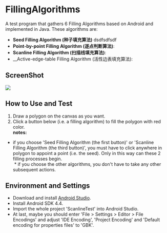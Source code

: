 # FillingAlgorithms
A test program that gathers 6 Filling Algorithms based on Android and implemented in Java. These algorithms are:
* __Seed Filling Algorithm (种子填充算法)__
   dsdfsdfsdf
* __Point-by-point Filling Algorithm (逐点判断算法)__:
* __Scanline Filling Algorithm (扫描线填充算法)__:
* __Active-edge-table Filling Algorithm (活性边表填充算法):

## ScreenShot
![](http://yaochenkun.cn/wordpress/wp-content/uploads/2017/01/Screenshot_2017-01-25-15-39-18.png)

## How to Use and Test
1. Draw a polygon on the canvas as you want.
2. Click a button below (i.e. a filling algorithm) to fill the polygon with red color.<br>
   __notes:__ 
  * if you choose 'Seed Filling Algorithm (the first button)' or 'Scanline Filling Algorithm (the third button)', you must have to click anywhere in polygon to appoint a point (i.e. the seed). Only in this way can these 2 filling processes begin.<br>
  * if you choose the other algorithms, you don't have to take any other subsequent actions.

## Environment and Settings
* Download and install [Android Studio](http://www.android-studio.org/index.php/component/content/category/88-download).
* Install Android SDK 4.4.
* Import the whole project 'ScanlineTest' into Android Studio.
* At last, maybe you should enter 'File > Settings > Editor > File Encodings' and adjust 'IDE Encoding', 'Project Encoding' and 'Default encoding for properties files' to 'GBK'. 
